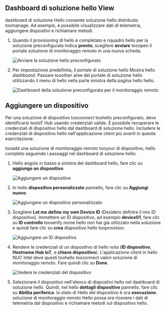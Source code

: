 ## <a name="view-hello-solution-dashboard"></a>Dashboard di soluzione hello View

dashboard di soluzione Hello consente soluzione hello distribuito toomanage. Ad esempio, è possibile visualizzare dati di telemetria, aggiungere dispositivi e richiamare metodi.

1. Quando il provisioning di hello è completato e riquadro hello per la soluzione preconfigurata indica **pronto**, scegliere **avviare** tooopen il portale soluzione di monitoraggio remoto in una nuova scheda.

    ![Avviare la soluzione hello preconfigurato][img-launch-solution]

1. Per impostazione predefinita, il portale di soluzione hello Mostra hello *dashboard*. Passare tooother aree del portale di soluzione hello utilizzando il menu di hello nella parte sinistra della pagina hello hello.

    ![Dashboard della soluzione preconfigurata per il monitoraggio remoto][img-menu]

## <a name="add-a-device"></a>Aggiungere un dispositivo

Per una soluzione di dispositivo tooconnect toohello preconfigurato, deve identificarsi tooIoT Hub usando credenziali valide. È possibile recuperare le credenziali di dispositivo hello dal dashboard di soluzione hello. Includere le credenziali di dispositivo hello nell'applicazione client più avanti in questa esercitazione.

tooadd una soluzione di monitoraggio remoto tooyour di dispositivo, hello completo seguendo i passaggi nel dashboard di soluzione hello:

1. Hello angolo in basso a sinistra del dashboard hello, fare clic su **aggiunge un dispositivo**.

   ![Aggiungere un dispositivo][1]

1. In hello **dispositivo personalizzato** pannello, fare clic su **Aggiungi nuovo**.

   ![Aggiungere un dispositivo personalizzato][2]

1. Scegliere **Let me define my own Device ID** (Desidero definire il mio ID dispositivo). Immettere un ID dispositivo, ad esempio **device01**, fare clic su **ID controllo** tooverify nome hello non hai già utilizzato nella soluzione e quindi fare clic su **crea** dispositivo hello tooprovision.

   ![Aggiungere un ID dispositivo][3]

1. Rendere le credenziali di un dispositivo di hello nota (**ID dispositivo**, **Hostname Hub IoT**, e **chiave dispositivo**). L'applicazione client in hello NUC Intel deve questi toohello tooconnect valori soluzione di monitoraggio remoto. Fare quindi clic su **Done**.

    ![Vedere le credenziali del dispositivo][4]

1. Selezionare il dispositivo nell'elenco di dispositivi hello nel dashboard di soluzione hello. Quindi, nel hello **dettagli dispositivo** pannello, fare clic su **Abilita periferica**. lo stato di Hello del dispositivo è ora **esecuzione**. soluzione di monitoraggio remoto Hello possa ora ricevere i dati di telemetria dal dispositivo e richiamare metodi sul dispositivo hello.

[img-launch-solution]: media/iot-suite-gateway-kit-view-solution/launch.png
[img-menu]: media/iot-suite-gateway-kit-view-solution/menu.png
[1]: media/iot-suite-gateway-kit-view-solution/suite0.png
[2]: media/iot-suite-gateway-kit-view-solution/suite1.png
[3]: media/iot-suite-gateway-kit-view-solution/suite2.png
[4]: media/iot-suite-gateway-kit-view-solution/suite3.png
